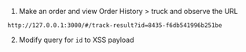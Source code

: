 
1. Make an order and view Order History > truck and observe the URL

`http://127.0.0.1:3000/#/track-result?id=8435-f6db541996b251be`

2. Modify query for `id` to XSS payload 